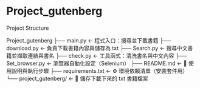 # Project_gutenberg

Project Structure

Project_gutenberg
├── main.py                   ← 程式入口：搜尋並下載書籍
├── download.py               ← 負責下載書籍內容與儲存為 txt
├── Search.py                 ← 搜尋中文書籍並擷取連結與書名
├── check.py                  ← 工具函式：清洗書名與中文內容
├── Set_browser.py            ← 瀏覽器自動化設定（Selenium）
├── README.md                 ← 📘 使用說明與執行步驟
├── requirements.txt          ← ⚙️ 環境依賴清單（安裝套件用）
└── project_gutenberg/        ← 📂 儲存下載下來的 txt 書籍檔案


